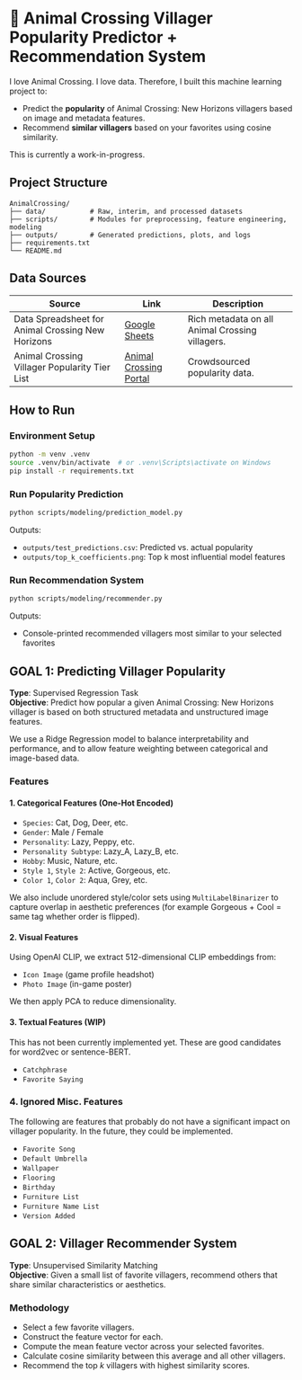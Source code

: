 # :palm_tree: Animal Crossing Villager Popularity Predictor + Recommendation System
I love Animal Crossing. I love data. Therefore, I built this machine learning project to:
* Predict the **popularity** of Animal Crossing: New Horizons villagers based on image and metadata 
  features.
* Recommend **similar villagers** based on your favorites using cosine similarity.

This is currently a work-in-progress.
## Project Structure
```
AnimalCrossing/
├── data/           # Raw, interim, and processed datasets
├── scripts/        # Modules for preprocessing, feature engineering, modeling
├── outputs/        # Generated predictions, plots, and logs
├── requirements.txt
└── README.md
```

## Data Sources
| Source                                                            | Link                                                                                                                     | Description                                                |
|-------------------------------------------------------------------|--------------------------------------------------------------------------------------------------------------------------|------------------------------------------------------------|
| Data Spreadsheet for Animal Crossing New Horizons | [Google Sheets](https://docs.google.com/spreadsheets/d/13d_LAJPlxMa_DubPTuirkIV4DERBMXbrWQsmSh8ReK4/edit?usp=drive_link) | Rich metadata on all Animal Crossing villagers.            |
| Animal Crossing Villager Popularity Tier List                     | [Animal Crossing Portal](https://www.animalcrossingportal.com/tier-lists/new-horizons/all-villagers/)                    | Crowdsourced popularity data. |

## How to Run
### Environment Setup
``` bash
python -m venv .venv
source .venv/bin/activate  # or .venv\Scripts\activate on Windows
pip install -r requirements.txt
```
### Run Popularity Prediction
```bash
python scripts/modeling/prediction_model.py
```
Outputs:
* `outputs/test_predictions.csv`: Predicted vs. actual popularity
* `outputs/top_k_coefficients.png`: Top k most influential model features
### Run Recommendation System
```bash
python scripts/modeling/recommender.py
```
Outputs:
* Console-printed recommended villagers most similar to your selected favorites
## GOAL 1: Predicting Villager Popularity
**Type**: Supervised Regression Task  
**Objective**: Predict how popular a given Animal Crossing: New Horizons villager is based on both 
structured metadata and unstructured image features.

We use a Ridge Regression model to balance interpretability and performance, and to allow 
feature weighting between categorical and image-based data.
### Features
#### 1. Categorical Features (One-Hot Encoded)
* `Species`: Cat, Dog, Deer, etc.
* `Gender`: Male / Female
* `Personality`: Lazy, Peppy, etc.
* `Personality Subtype`: Lazy_A, Lazy_B, etc.
* `Hobby`: Music, Nature, etc.
* `Style 1`, `Style 2`: Active, Gorgeous, etc.
* `Color 1`, `Color 2`: Aqua, Grey, etc.

We also include unordered style/color sets using `MultiLabelBinarizer` to capture overlap in 
  aesthetic preferences (for example Gorgeous + Cool = same tag whether order is flipped).
#### 2. Visual Features
Using OpenAI CLIP, we extract 512-dimensional CLIP embeddings from:
* `Icon Image` (game profile headshot)
* `Photo Image` (in-game poster)

We then apply PCA to reduce dimensionality.

#### 3. Textual Features (WIP)
This has not been currently implemented yet. These are good candidates for word2vec or 
sentence-BERT.
* `Catchphrase`
* `Favorite Saying`

### 4. Ignored Misc. Features
The following are features that probably do not have a significant impact on villager popularity.
In the future, they could be implemented.
* `Favorite Song`
* `Default Umbrella`
* `Wallpaper`
* `Flooring`
* `Birthday`
* `Furniture List`
* `Furniture Name List`
* `Version Added`

## GOAL 2: Villager Recommender System
**Type**: Unsupervised Similarity Matching  
**Objective**: Given a small list of favorite villagers, recommend others that share similar 
characteristics or aesthetics.

### Methodology
* Select a few favorite villagers.
* Construct the feature vector for each.
* Compute the mean feature vector across your selected favorites.
* Calculate cosine similarity between this average and all other villagers.
* Recommend the top $k$ villagers with highest similarity scores.
